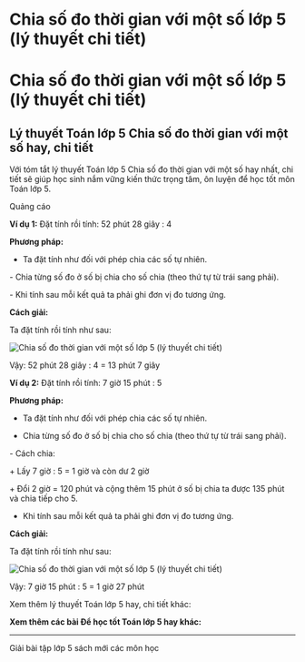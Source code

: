 # Chia số đo thời gian với một số lớp 5 (lý thuyết chi tiết)

# Chia số đo thời gian với một số lớp 5 (lý thuyết chi tiết)

## Lý thuyết Toán lớp 5 Chia số đo thời gian với một số hay, chi tiết

Với tóm tắt lý thuyết Toán lớp 5 Chia số đo thời gian với một số hay nhất, chi tiết sẽ giúp học sinh nắm vững kiến thức trọng tâm, ôn luyện để học tốt môn Toán lớp 5.

Quảng cáo

**Ví dụ 1:** Đặt tính rồi tính: 52 phút 28 giây : 4

**Phương pháp:**

- Ta đặt tính như đối với phép chia các số tự nhiên.

\- Chia từng số đo ở số bị chia cho số chia (theo thứ tự từ trái sang phải).

\- Khi tính sau mỗi kết quả ta phải ghi đơn vị đo tương ứng.

**Cách giải:**

Ta đặt tính rồi tính như sau:

![Chia số đo thời gian với một số lớp 5 \(lý thuyết chi tiết\)](https://vietjack.com/giai-toan-lop-5/images/ly-thuyet-chia-so-do-thoi-gian-voi-mot-so-99199.png)

Vậy: 52 phút 28 giây : 4 = 13 phút 7 giây

**Ví dụ 2:** Đặt tính rồi tính: 7 giờ 15 phút : 5

**Phương pháp:**

- Ta đặt tính như đối với phép chia các số tự nhiên.

- Chia từng số đo ở số bị chia cho số chia (theo thứ tự từ trái sang phải).

\- Cách chia:

\+ Lấy 7 giờ : 5 = 1 giờ và còn dư 2 giờ

\+ Đổi 2 giờ = 120 phút và cộng thêm 15 phút ở số bị chia ta được 135 phút và chia tiếp cho 5.

- Khi tính sau mỗi kết quả ta phải ghi đơn vị đo tương ứng.

**Cách giải:**

Ta đặt tính rồi tính như sau:

![Chia số đo thời gian với một số lớp 5 \(lý thuyết chi tiết\)](https://vietjack.com/giai-toan-lop-5/images/ly-thuyet-chia-so-do-thoi-gian-voi-mot-so-99200.png)

Vậy: 7 giờ 15 phút : 5 = 1 giờ 27 phút

Xem thêm lý thuyết Toán lớp 5 hay, chi tiết khác:

**Xem thêm các bài Để học tốt Toán lớp 5 hay khác:**

* * *

Giải bài tập lớp 5 sách mới các môn học
